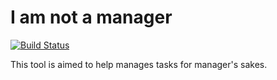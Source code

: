 # I am not a manager

[![Build Status](https://travis-ci.org/jeffbean/inam.svg?branch=master)](https://travis-ci.org/jeffbean/inam)

This tool is aimed to help manages tasks for manager's sakes.

